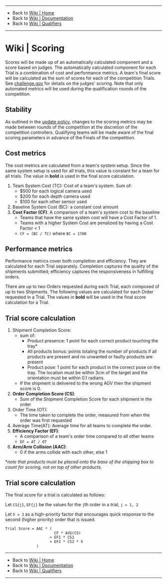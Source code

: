 -------------------------------------------------
- Back to [Wiki | Home](../README.md)
- Back to [Wiki | Documentation](documentation.md)
- Back to [Wiki | Qualifiers](qualifier.md)
-------------------------------------------------

# Wiki | Scoring

Scores will be made up of an automatically calculated component and a score based on judges.
The automatically calculated component for each Trial is a combination of cost and performance metrics.
A team's final score will be calculated as the sum of scores for each of the competition Trials.
See [challenge.gov](https://challenge.gov/a/buzz/challenge/999/ideas/top) for details on the judges' scoring.
Note that only automated metrics will be used during the qualification rounds of the competition.

## Stability

As outlined in the [update policy](https://bitbucket.org/osrf/ariac/wiki/2019/update_policy), changes to the scoring metrics may be made between rounds of the competition at the discretion of the competition controllers.
Qualifying teams will be made aware of the final scoring parameters in advance of the Finals of the competition.

## Cost metrics

The cost metrics are calculated from a team's system setup.
Since the same system setup is used for all trials, this value is constant for a team for all trials.
The value in **bold** is used in the final score calculation.

1. Team System Cost (TC): Cost of a team's system. Sum of:
    * $500 for each logical camera used
    * $200 for each depth camera used
    * $100 for each other sensor used
2. Baseline System Cost (BC): a constant cost amount
3. **Cost Factor (CF)**: A comparison of a team's system cost to the baseline
    * Teams that have the same system cost will have a Cost Factor of 1.
    * Teams with a higher System Cost are penalized by having a Cost Factor < 1
    * `CF = (BC / TC)` where `BC = 1700`

## Performance metrics

Performance metrics cover both completion and efficiency.
They are calculated for each Trial separately.
Completion captures the quality of the shipments submitted; efficiency captures the responsiveness in fulfilling orders.

There are up to two Orders requested during each Trial, each composed of up to two Shipments.
The following values are calculated for each Order requested in a Trial.
The values in **bold** will be used in the final score calculation for a Trial.

## Trial score calculation

1. Shipment Completion Score:
    * sum of:
        * Product presence: 1 point for each correct product touching the tray*
        * All products bonus: points totaling the number of products if all products are present and no unwanted or faulty products are present
        * Product pose: 1 point for each product in the correct pose on the tray. The location must be within 3cm of the target and the orientation must be within 0.1 radians.
    * If the shipment is delivered to the wrong AGV then the shipment score is 0.
2. **Order Completion Score (CS)**:
    * Sum of the Shipment Completion Score for each shipment in the order
3. Order Time (OT):
    * The time taken to complete the order, measured from when the order was first requested
4. Average Time(AT): Average time for all teams to complete the order.
5. **Efficiency Factor (EF)**:
    * A comparison of a team's order time compared to all other teams
    * `EF = AT / OT`
6. **Arm/Arm Collision (AAC)**:
    * 0 if the arms collide with each other, else 1

**note that products must be placed onto the base of the shipping box to count for scoring, not on top of other products.*

## Trial score calculation

The final score for a trial is calculated as follows:

Let `CS{j}`, `EF{j}` be the values for the `j`th order in a trial, `j = 1, 2`

Let `h = 3` as a high-priority factor that encourages quick response to the second (higher priority) order that is issued.

```
Trial Score = AAC * (
                      CF * AVG(CS)
                    + EF1 * CS1
                    + EF2 * CS2 * h
              )
```
-------------------------------------------------
- Back to [Wiki | Home](../README.md)
- Back to [Wiki | Documentation](documentation.md)
- Back to [Wiki | Qualifiers](qualifier.md)
-------------------------------------------------
